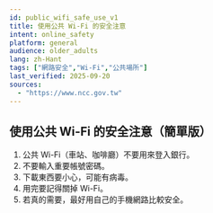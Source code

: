 ```yaml
---
id: public_wifi_safe_use_v1
title: 使用公共 Wi-Fi 的安全注意
intent: online_safety
platform: general
audience: older_adults
lang: zh-Hant
tags: ["網路安全","Wi-Fi","公共場所"]
last_verified: 2025-09-20
sources:
  - "https://www.ncc.gov.tw"
---
```


## 使用公共 Wi-Fi 的安全注意（簡單版）

1. 公共 Wi-Fi（車站、咖啡廳）不要用來登入銀行。  
2. 不要輸入重要帳號密碼。  
3. 下載東西要小心，可能有病毒。  
4. 用完要記得關掉 Wi-Fi。  
5. 若真的需要，最好用自己的手機網路比較安全。
